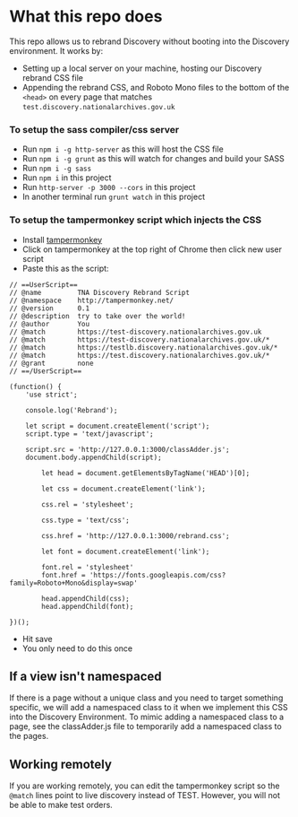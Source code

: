 # What this repo does

This repo allows us to rebrand Discovery without booting into the Discovery environment. It works by:

- Setting up a local server on your machine, hosting our Discovery rebrand CSS file
- Appending the rebrand CSS, and Roboto Mono files to the bottom of the `<head>` on every page that matches `test.discovery.nationalarchives.gov.uk`

### To setup the sass compiler/css server

- Run `npm i -g http-server` as this will host the CSS file
- Run `npm i -g grunt` as this will watch for changes and build your SASS
- Run `npm i -g sass`
- Run `npm i` in this project
- Run `http-server -p 3000 --cors` in this project
- In another terminal run `grunt watch` in this project

### To setup the tampermonkey script which injects the CSS

- Install [tampermonkey](https://chrome.google.com/webstore/detail/tampermonkey/dhdgffkkebhmkfjojejmpbldmpobfkfo?hl=en)
- Click on tampermonkey at the top right of Chrome then click new user script
- Paste this as the script:

```
// ==UserScript==
// @name         TNA Discovery Rebrand Script
// @namespace    http://tampermonkey.net/
// @version      0.1
// @description  try to take over the world!
// @author       You
// @match        https://test-discovery.nationalarchives.gov.uk
// @match        https://test-discovery.nationalarchives.gov.uk/*
// @match        https://testlb.discovery.nationalarchives.gov.uk/*
// @match        https://test.discovery.nationalarchives.gov.uk/*
// @grant        none
// ==/UserScript==

(function() {
    'use strict';

    console.log('Rebrand');

    let script = document.createElement('script');
    script.type = 'text/javascript';

    script.src = 'http://127.0.0.1:3000/classAdder.js';
    document.body.appendChild(script);

        let head = document.getElementsByTagName('HEAD')[0];

        let css = document.createElement('link');

        css.rel = 'stylesheet';

        css.type = 'text/css';

        css.href = 'http://127.0.0.1:3000/rebrand.css';

        let font = document.createElement('link');

        font.rel = 'stylesheet'
        font.href = 'https://fonts.googleapis.com/css?family=Roboto+Mono&display=swap'

        head.appendChild(css);
        head.appendChild(font);
        
})();
```

- Hit save
- You only need to do this once


## If a view isn't namespaced

If there is a page without a unique class and you need to target something specific, we will add a namespaced class to it when we implement this CSS into the Discovery Environment. To mimic adding a namespaced class to a page, see the classAdder.js file to temporarily add a namespaced class to the pages.

## Working remotely

If you are working remotely, you can edit the tampermonkey script so the `@match` lines point to live discovery instead of TEST. However, you will not be able to make test orders.
